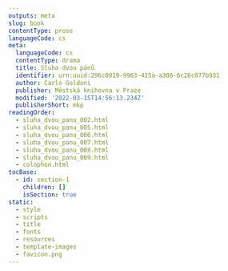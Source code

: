 ```yaml
---
outputs: meta
slug: book
contentType: prose
languageCode: cs
meta:
  languageCode: cs
  contentType: drama
  title: Sluha dvou pánů
  identifier: urn:uuid:296c0919-9963-415a-a386-6c26c077b931
  author: Carlo Goldoni
  publisher: Městská knihovna v Praze
  modified: '2022-03-15T14:56:13.234Z'
  publisherShort: mkp
readingOrder:
  - sluha_dvou_panu_002.html
  - sluha_dvou_panu_005.html
  - sluha_dvou_panu_006.html
  - sluha_dvou_panu_007.html
  - sluha_dvou_panu_008.html
  - sluha_dvou_panu_009.html
  - colophon.html
tocBase:
  - id: section-1
    children: []
    isSection: true
static:
  - style
  - scripts
  - title
  - fonts
  - resources
  - template-images
  - favicon.png
---
```

